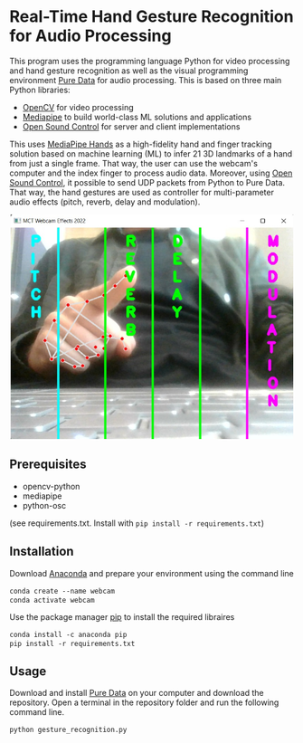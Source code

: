 # Real-Time Hand Gesture Recognition for Audio Processing

This program uses the programming language Python for video processing and hand gesture recognition as well as the visual programming environment [Pure Data](https://puredata.info/) for audio processing. This is based on three main Python libraries: 

- [OpenCV](https://pypi.org/project/opencv-python/) for video processing 
- [Mediapipe](https://pypi.org/project/mediapipe/) to build world-class ML solutions and applications 
- [Open Sound Control](https://pypi.org/project/python-osc/) for server and client implementations 

This uses [MediaPipe Hands](https://google.github.io/mediapipe/solutions/hands) as a high-fidelity hand and finger tracking solution based on machine learning (ML) to infer 21 3D landmarks of a hand from just a single frame. That way, the user can use the webcam's computer and the index finger to process audio data. Moreover, using [Open Sound Control](https://pypi.org/project/python-osc/), it possible to send UDP packets from Python to Pure Data. That way, the hand gestures are used as controller for multi-parameter audio effects (pitch, reverb, delay and modulation).

<p align="center">
  <img src="https://raw.githubusercontent.com/joachimpoutaraud/real-time-hand-gesture-recognition-for-audio-processing/main/webcam.jpg" width="500" title="Real-Time Hand Gesture Recognition with the computer's webcam"></p>

## Prerequisites

- opencv-python
- mediapipe
- python-osc

(see requirements.txt. Install with `pip install -r requirements.txt`)

## Installation

Download [Anaconda](https://www.anaconda.com/products/distribution) and prepare your environment using the command line

```
conda create --name webcam
conda activate webcam
```
Use the package manager [pip](https://pip.pypa.io/en/stable/) to install the required libraires

```
conda install -c anaconda pip
pip install -r requirements.txt
``` 
## Usage

Download and install [Pure Data](https://puredata.info/downloads) on your computer and download the repository. 
Open a terminal in the repository folder and run the following command line.

```
python gesture_recognition.py
```




